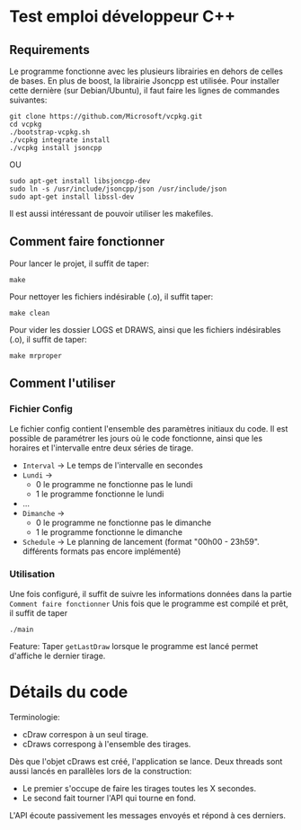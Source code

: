 # Test emploi développeur C++

## Requirements
Le programme fonctionne avec les plusieurs librairies en dehors de celles de bases. En plus de boost, la librairie Jsoncpp est utilisée.
Pour installer cette dernière (sur Debian/Ubuntu), il faut faire les lignes de commandes suivantes:
```
git clone https://github.com/Microsoft/vcpkg.git
cd vcpkg
./bootstrap-vcpkg.sh
./vcpkg integrate install
./vcpkg install jsoncpp
```
OU
```
sudo apt-get install libsjoncpp-dev
sudo ln -s /usr/include/jsoncpp/json /usr/include/json
sudo apt-get install libssl-dev
```

Il est aussi intéressant de pouvoir utiliser les makefiles.

## Comment faire fonctionner

Pour lancer le projet, il suffit de taper:
```
make
```
Pour nettoyer les fichiers indésirable (.o), il suffit taper:
```
make clean
```
Pour vider les dossier LOGS et DRAWS, ainsi que les fichiers indésirables (.o), il suffit de taper:
```
make mrproper
```

## Comment l'utiliser

### Fichier Config

Le fichier config contient l'ensemble des paramètres initiaux du code.
Il est possible de paramétrer les jours où le code fonctionne, ainsi que les horaires et l'intervalle entre deux séries de tirage.
- `Interval` -> Le temps de l'intervalle en secondes
- `Lundi` -> 
    - 0 le programme ne fonctionne pas le lundi
    - 1 le programme fonctionne le lundi
- ...
- `Dimanche` ->
    - 0 le programme ne fonctionne pas le dimanche
     - 1 le programme fonctionne le dimanche
- `Schedule` -> Le planning de lancement (format "00h00 - 23h59". différents formats pas encore implémenté)


### Utilisation
Une fois configuré, il suffit de suivre les informations données dans la partie `Comment faire fonctionner`
Unis fois que le programme est compilé et prêt, il suffit de taper
```
./main
```

Feature: Taper `getLastDraw` lorsque le programme est lancé permet d'affiche le dernier tirage.

# Détails du code

Terminologie:
- cDraw correspon à un seul tirage.
- cDraws correspong à l'ensemble des tirages.

Dès que l'objet cDraws est créé, l'application se lance. Deux threads sont aussi lancés en parallèles lors de la construction:
- Le premier s'occupe de faire les tirages toutes les X secondes.
- Le second fait tourner l'API qui tourne en fond.

L'API écoute passivement les messages envoyés et répond à ces derniers.
